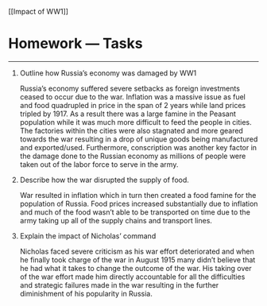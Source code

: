 [[Impact of  WW1]]
# Homework — Tasks
---

1. Outline how Russia’s economy was damaged by WW1
    
    Russia’s economy suffered severe setbacks as foreign investments ceased to occur due to the war. Inflation was a massive issue as fuel and food quadrupled in price in the span of 2 years while land prices tripled by 1917. As a result there was a large famine in the Peasant population while it was much more difficult to feed the people in cities. The factories within the cities were also stagnated and more geared towards the war resulting in a drop of unique goods being manufactured and exported/used. Furthermore, conscription was another key factor in the damage done to the Russian economy as millions of people were taken out of the labor force to serve in the army. 
    
2. Describe how the war disrupted the supply of food.
    
    War resulted in inflation which in turn then created a food famine for the population of Russia. Food prices increased substantially due to inflation and much of the food wasn’t able to be transported on time due to the army taking up all of the supply chains and transport lines. 
    
3. Explain the impact of Nicholas’ command
    
    Nicholas faced severe criticism as his war effort deteriorated and when he finally took charge of the war in August 1915 many didn’t believe that he had what it takes to change the outcome of the war. His taking over of the war effort made him directly accountable for all the difficulties and strategic failures made in the war resulting in the further diminishment of his popularity in Russia.